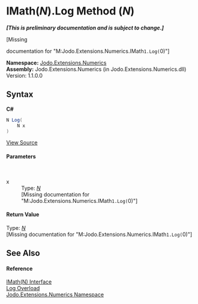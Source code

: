 # IMath(*N*).Log Method (*N*)
 _**\[This is preliminary documentation and is subject to change.\]**_

\[Missing <summary> documentation for "M:Jodo.Extensions.Numerics.IMath`1.Log(`0)"\]

**Namespace:**&nbsp;<a href="N_Jodo_Extensions_Numerics">Jodo.Extensions.Numerics</a><br />**Assembly:**&nbsp;Jodo.Extensions.Numerics (in Jodo.Extensions.Numerics.dll) Version: 1.1.0.0

## Syntax

**C#**<br />
``` C#
N Log(
	N x
)
```

<a href="https://github.com/JosephJShort/Jodo.Extensions/blob/main/src/Jodo.Extensions.Numerics/IMath.cs" rel="noopener noreferrer" title="View the source code">View Source</a><br />

#### Parameters
&nbsp;<dl><dt>x</dt><dd>Type: <a href="T_Jodo_Extensions_Numerics_IMath_1">*N*</a><br />\[Missing <param name="x"/> documentation for "M:Jodo.Extensions.Numerics.IMath`1.Log(`0)"\]</dd></dl>

#### Return Value
Type: <a href="T_Jodo_Extensions_Numerics_IMath_1">*N*</a><br />\[Missing <returns> documentation for "M:Jodo.Extensions.Numerics.IMath`1.Log(`0)"\]

## See Also


#### Reference
<a href="T_Jodo_Extensions_Numerics_IMath_1">IMath(N) Interface</a><br /><a href="Overload_Jodo_Extensions_Numerics_IMath_1_Log">Log Overload</a><br /><a href="N_Jodo_Extensions_Numerics">Jodo.Extensions.Numerics Namespace</a><br />
